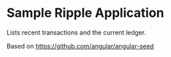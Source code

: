 # Sample Ripple Application

Lists recent transactions and the current ledger.

Based on https://github.com/angular/angular-seed
